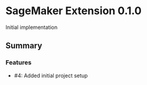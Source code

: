 # SageMaker Extension 0.1.0

Initial implementation

## Summary

### Features

  - #4: Added initial project setup


    